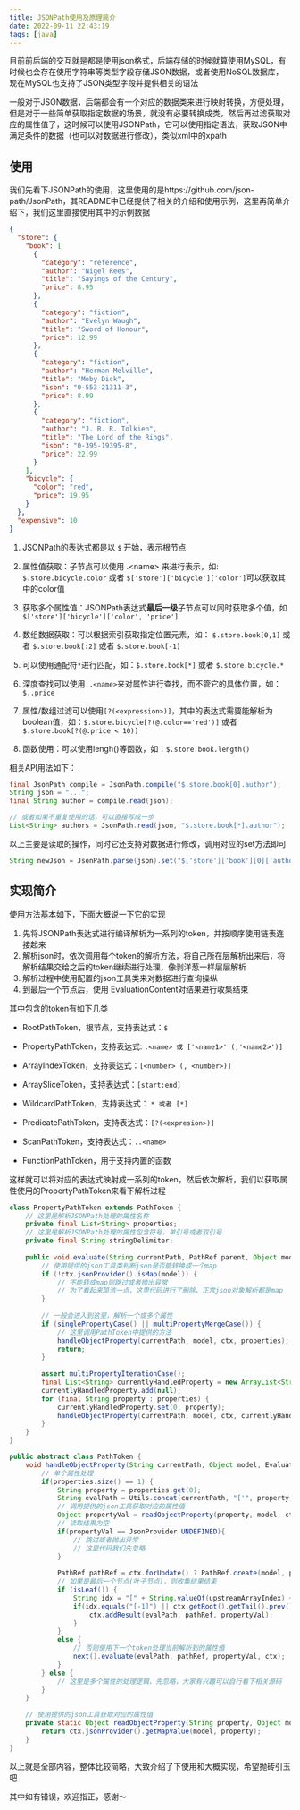```yaml
---
title: JSONPath使用及原理简介
date: 2022-09-11 22:43:19
tags: [java]
---
```


目前前后端的交互就是都是使用json格式，后端存储的时候就算使用MySQL，有时候也会存在使用字符串等类型字段存储JSON数据，或者使用NoSQL数据库，现在MySQL也支持了JSON类型字段并提供相关的语法

一般对于JSON数据，后端都会有一个对应的数据类来进行映射转换，方便处理，但是对于一些简单获取指定数据的场景，就没有必要转换成类，然后再过滤获取对应的属性值了，这时候可以使用JSONPath，它可以使用指定语法，获取JSON中满足条件的数据（也可以对数据进行修改），类似xml中的xpath

<!-- more -->

## 使用

我们先看下JSONPath的使用，这里使用的是https://github.com/json-path/JsonPath，其README中已经提供了相关的介绍和使用示例，这里再简单介绍下，我们这里直接使用其中的示例数据

```json
{
  "store": {
    "book": [
      {
        "category": "reference",
        "author": "Nigel Rees",
        "title": "Sayings of the Century",
        "price": 8.95
      },
      {
        "category": "fiction",
        "author": "Evelyn Waugh",
        "title": "Sword of Honour",
        "price": 12.99
      },
      {
        "category": "fiction",
        "author": "Herman Melville",
        "title": "Moby Dick",
        "isbn": "0-553-21311-3",
        "price": 8.99
      },
      {
        "category": "fiction",
        "author": "J. R. R. Tolkien",
        "title": "The Lord of the Rings",
        "isbn": "0-395-19395-8",
        "price": 22.99
      }
    ],
    "bicycle": {
      "color": "red",
      "price": 19.95
    }
  },
  "expensive": 10
}
```

1. JSONPath的表达式都是以 `$` 开始，表示根节点

2. 属性值获取：子节点可以使用 .\<name\> 来进行表示，如: `$.store.bicycle.color`  或者 `$['store']['bicycle']['color']`可以获取其中的color值

3. 获取多个属性值：JSONPath表达式**最后一级**子节点可以同时获取多个值，如 `$['store']['bicycle']['color', 'price']`
4. 数组数据获取：可以根据索引获取指定位置元素，如： `$.store.book[0,1]` 或者 `$.store.book[:2]` 或者 `$.store.book[-1]`
5. 可以使用通配符`*`进行匹配，如：`$.store.book[*]` 或者 `$.store.bicycle.*`
6. 深度查找可以使用`..<name>`来对属性进行查找，而不管它的具体位置，如：`$..price`
7. 属性/数组过滤可以使用`[?(<expression>)]`，其中的表达式需要能解析为boolean值，如：`$.store.bicycle[?(@.color=='red')]` 或者 `$.store.book[?(@.price < 10)]`
8. 函数使用：可以使用lengh()等函数，如：`$.store.book.length()` 

相关API用法如下：

```java
final JsonPath compile = JsonPath.compile("$.store.book[0].author");
String json = "...";
final String author = compile.read(json);

// 或者如果不重复使用的话，可以直接写成一步
List<String> authors = JsonPath.read(json, "$.store.book[*].author");
```

以上主要是读取的操作，同时它还支持对数据进行修改，调用对应的set方法即可

```java
String newJson = JsonPath.parse(json).set("$['store']['book'][0]['author']", "Paul").jsonString();
```

## 实现简介

使用方法基本如下，下面大概说一下它的实现

1. 先将JSONPath表达式进行编译解析为一系列的token，并按顺序使用链表连接起来
2. 解析json时，依次调用每个token的解析方法，将自己所在层解析出来后，将解析结果交给之后的token继续进行处理，像剥洋葱一样层层解析
3. 解析过程中使用配置的json工具类来对数据进行查询操纵
4. 到最后一个节点后，使用 EvaluationContent对结果进行收集结束

其中包含的token有如下几类

- RootPathToken，根节点，支持表达式：`$`

- PropertyPathToken，支持表达式: `.<name> 或 ['<name1>' (,'<name2>')] `
- ArrayIndexToken，支持表达式：`[<number> (, <number>)]`
- ArraySliceToken，支持表达式：`[start:end]`
- WildcardPathToken，支持表达式： `* 或者 [*]`
- PredicatePathToken，支持表达式：`[?(<expresion>)]`
- ScanPathToken，支持表达式：`..<name>`
- FunctionPathToken，用于支持内置的函数

这样就可以将对应的表达式映射成一系列的token，然后依次解析，我们以获取属性使用的PropertyPathToken来看下解析过程

```java
class PropertyPathToken extends PathToken {
    // 这里是解析JSONPath处理的属性名称
    private final List<String> properties;
    // 这里是解析JSONPath处理的属性包含符号，单引号或者双引号
    private final String stringDelimiter;
    
    public void evaluate(String currentPath, PathRef parent, Object model, EvaluationContextImpl ctx) {
        // 使用提供的json工具类判断json是否能转换成一个map
        if (!ctx.jsonProvider().isMap(model)) {
			// 不能转成map则跳过或者抛出异常
            // 为了看起来简洁一点，这里代码进行了删除，正常json对象解析都是map
        }
    
        // 一般会进入到这里，解析一个或多个属性
        if (singlePropertyCase() || multiPropertyMergeCase()) {
            // 这里调用PathToken中提供的方法
            handleObjectProperty(currentPath, model, ctx, properties);
            return;
        }
    
        assert multiPropertyIterationCase();
        final List<String> currentlyHandledProperty = new ArrayList<String>(1);
        currentlyHandledProperty.add(null);
        for (final String property : properties) {
            currentlyHandledProperty.set(0, property);
            handleObjectProperty(currentPath, model, ctx, currentlyHandledProperty);
        }
    }
}
```



```java
public abstract class PathToken {
    void handleObjectProperty(String currentPath, Object model, EvaluationContextImpl ctx, List<String> properties) {
        // 单个属性处理
        if(properties.size() == 1) {
            String property = properties.get(0);
            String evalPath = Utils.concat(currentPath, "['", property, "']");
            // 调用提供的json工具获取对应的属性值
            Object propertyVal = readObjectProperty(property, model, ctx);
            // 读取结果为空
            if(propertyVal == JsonProvider.UNDEFINED){
                // 跳过或者抛出异常
                // 这里代码我们先忽略
            }
            
            PathRef pathRef = ctx.forUpdate() ? PathRef.create(model, property) : PathRef.NO_OP;
            // 如果是最后一个节点(叶子节点)，则收集结果结束
            if (isLeaf()) {
                String idx = "[" + String.valueOf(upstreamArrayIndex) + "]";
                if(idx.equals("[-1]") || ctx.getRoot().getTail().prev().getPathFragment().equals(idx)){
                    ctx.addResult(evalPath, pathRef, propertyVal);
                }
            }
            else {
                // 否则使用下一个token处理当前解析到的属性值
                next().evaluate(evalPath, pathRef, propertyVal, ctx);
            }
        } else {
            // 这里是多个属性的处理逻辑，先忽略，大家有兴趣可以自行看下相关源码
        }
    }
    
    // 使用提供的json工具获取对应的属性值
    private static Object readObjectProperty(String property, Object model, EvaluationContextImpl ctx) {
        return ctx.jsonProvider().getMapValue(model, property);
    }
}


```

以上就是全部内容，整体比较简略，大致介绍了下使用和大概实现，希望抛砖引玉吧

其中如有错误，欢迎指正，感谢～

